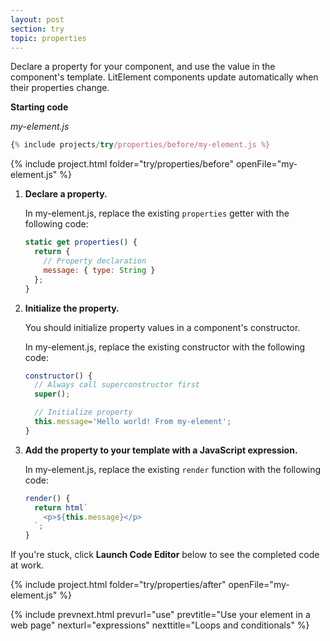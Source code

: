 ```yaml
---
layout: post
section: try
topic: properties
---
```


Declare a property for your component, and use the value in the component's template. LitElement components update automatically when their properties change.

**Starting code**

_my-element.js_

```js
{% include projects/try/properties/before/my-element.js %}
```

{% include project.html folder="try/properties/before" openFile="my-element.js" %}

1. **Declare a property.**

    In my-element.js, replace the existing `properties` getter with the following code: 
    
    ```js
    static get properties() {
      return {
        // Property declaration
        message: { type: String }
      };
    }
    ```

2. **Initialize the property.**

    You should initialize property values in a component's constructor. 
    
    In my-element.js, replace the existing constructor with the following code:
    
    ```js
    constructor() {
      // Always call superconstructor first
      super();

      // Initialize property
      this.message='Hello world! From my-element';
    }
    ```

3. **Add the property to your template with a JavaScript expression.**

    In my-element.js, replace the existing `render` function with the following code:

    ```js
    render() {
      return html`
        <p>${this.message}</p>
      `;
    }
    ``` 

If you're stuck, click **Launch Code Editor** below to see the completed code at work.

{% include project.html folder="try/properties/after" openFile="my-element.js" %}

{% include prevnext.html prevurl="use" prevtitle="Use your element in a web page" nexturl="expressions" nexttitle="Loops and conditionals" %}
